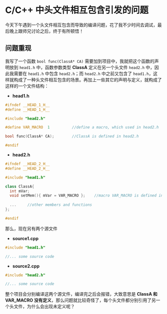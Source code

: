 # C/C++ 中头文件相互包含引发的问题

今天下午遇到一个头文件相互包含而导致的编译问题，花了我不少时间去调试，最后晚上跟师兄讨论之后，终于有所顿悟！


## 问题重现

我写了一个函数 `bool func(ClassA* CA)` 需要加到项目中，我就把这个函数的声明放到 `head1.h` 中，函数参数类型 **ClassA** 定义在另一个头文件 `head2.h` 中，因此我需要在 `head1.h` 中包含 `head2.h`；而 `head2.h` 中之前又包含了 `head1.h`，这样就构成了一种头文件相互包含的场景。再加上一些其它的声明与定义，就构成了这样的一个文件结构：

* **head1.h**

``` cpp
#ifndef __HEAD_1_H__
#define __HEAD_1_H__

#include "head2.h"

#define VAR_MACRO  1          //define a macro, which used in head2.h

bool func(ClassA* CA);        //ClassA is defined in head2.h

#endif 
```

* **head2.h**

``` cpp
#ifndef __HEAD_2_H__
#define __HEAD_2_H__

#include "head1.h"

class ClassA{
  int mVar;
  void setMem(){ mVar = VAR_MACRO };    //macro VAR_MACRO is defined in head1.h
  
  ...     //other members and functions
};

#endif 
```

那么，现在另有两个源文件 

* **source1.cpp** 

``` cpp
#include "head1.h"

//... some source code

```

* **source2.cpp**

``` cpp
#include "head2.h"

//... some source code

```

整个项目会分别编译这两个源文件，编译完之后会报错，大致意思是 **ClassA 和 VAR_MACRO 没有定义**，那么问题就比较奇怪了，每个头文件都分别引用了另一个头文件，为什么会出现未定义呢？

